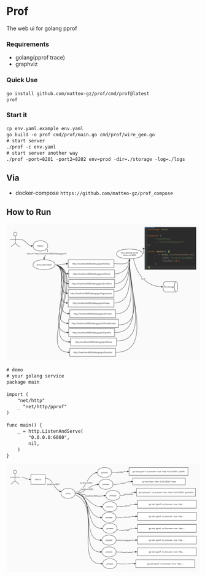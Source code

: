 # Prof

The web ui for golang pprof

### Requirements

- golang(pprof trace)
- graphviz

### Quick Use 
```
go install github.com/matteo-gz/prof/cmd/prof@latest
prof
```
### Start it

```
cp env.yaml.example env.yaml
go build -o prof cmd/prof/main.go cmd/prof/wire_gen.go
# start server
./prof -c env.yaml
# start server another way
./prof -port=8201 -port2=8202 env=prod -dir=./storage -log=./logs
```

## Via

- docker-compose `https://github.com/matteo-gz/prof_compose`

## How to Run

![](./doc/download.jpg)

```
# demo
# your golang service 
package main

import (
	"net/http"
	_ "net/http/pprof"
)

func main() {
	_ = http.ListenAndServe(
		"0.0.0.0:6060",
		nil,
	)
}

```

![](./doc/proxy.jpg)
